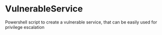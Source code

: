 # VulnerableService
Powershell script to create a vulnerable service, that can be easily used for privilege escalation 
